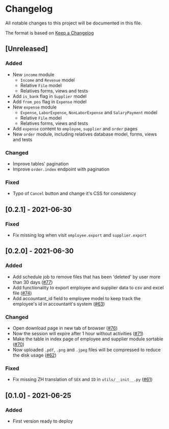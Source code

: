 # Changelog
All notable changes to this project will be documented in this file.

The format is based on [Keep a Changelog](https://keepachangelog.com/en/1.0.0/)
## [Unreleased]
### Added
- New `income` module
  + `Income` and `Revenue` model
  + Relative `File` model
  + Relatives forms, views and tests
- Add `is_bank` flag in `Supplier` model
- Add `from_pos` flag in `Expense` model
- New `expense` module
  + `Expense`, `LaborExpense`, `NonLaborExpense` and `SalaryPayment` model
  + Relative `File` model
  + Relatives forms, views and tests
- Add `expense` content to `employee`, `supplier` and `order` pages
- New `order` module, including relatives database model, forms, views and tests

### Changed
- Improve tables' pagination
- Improve `order.index` endpoint with pagination
### Fixed
- Typo of `Cancel` button and change it's CSS for consistency

## [0.2.1] - 2021-06-30
### Fixed
- Fix missing log when visit `employee.export` and `supplier.export`

## [0.2.0] - 2021-06-30
### Added
- Add schedule job to remove files that has been 'deleted' by user more than 30 days ([#77](https://github.com/HenriqueLin/CityWok-Manager/pull/77))
- Add functionality to export employee and supplier data to csv and excel file ([#74](https://github.com/HenriqueLin/CityWok-Manager/pull/74))
- Add accountant_id field to employee model to keep track the employee's id in accountant's system ([#63](https://github.com/HenriqueLin/CityWok-Manager/pull/63))
### Changed
- Open download page in new tab of browser ([#76](https://github.com/HenriqueLin/CityWok-Manager/pull/76))
- Now the session will expire after 1 hour without activities ([#71](https://github.com/HenriqueLin/CityWok-Manager/pull/71))
- Make the table in index page of employee and supplier module sortable ([#70](https://github.com/HenriqueLin/CityWok-Manager/pull/70))
- Now uploaded `.pdf`, `.png` and `.jpeg` files will be compressed to reduce the disk usage ([#62](https://github.com/HenriqueLin/CityWok-Manager/pull/62))

### Fixed
- Fix missing ZH translation of `SEX` and `ID` in `utils/__init__.py` ([#61](https://github.com/HenriqueLin/CityWok-Manager/pull/61))


## [0.1.0] - 2021-06-25
### Added
- First version ready to deploy